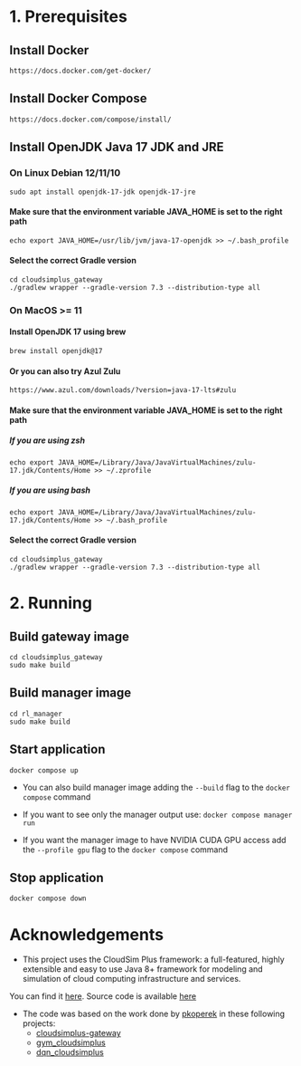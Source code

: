 # 1. Prerequisites
## Install Docker
`https://docs.docker.com/get-docker/`

## Install Docker Compose
`https://docs.docker.com/compose/install/`

## Install OpenJDK Java 17 JDK and JRE
### On Linux Debian 12/11/10
`sudo apt install openjdk-17-jdk openjdk-17-jre`

#### Make sure that the environment variable JAVA_HOME is set to the right path
`echo export JAVA_HOME=/usr/lib/jvm/java-17-openjdk >> ~/.bash_profile`

#### Select the correct Gradle version
```
cd cloudsimplus_gateway
./gradlew wrapper --gradle-version 7.3 --distribution-type all
```

### On MacOS >= 11
#### Install OpenJDK 17 using brew
`brew install openjdk@17`

#### Or you can also try Azul Zulu
`https://www.azul.com/downloads/?version=java-17-lts#zulu`

#### Make sure that the environment variable JAVA_HOME is set to the right path
##### If you are using zsh
`echo export JAVA_HOME=/Library/Java/JavaVirtualMachines/zulu-17.jdk/Contents/Home >> ~/.zprofile`

##### If you are using bash
`echo export JAVA_HOME=/Library/Java/JavaVirtualMachines/zulu-17.jdk/Contents/Home >> ~/.bash_profile`

#### Select the correct Gradle version
```
cd cloudsimplus_gateway
./gradlew wrapper --gradle-version 7.3 --distribution-type all
```

# 2. Running

## Build gateway image
```
cd cloudsimplus_gateway
sudo make build
```

## Build manager image
```
cd rl_manager
sudo make build
```
## Start application
`docker compose up`

* You can also build manager image adding the `--build` flag to the `docker compose` command

* If you want to see only the manager output use:
  `docker compose manager run`

* If you want the manager image to have NVIDIA CUDA GPU access add the `--profile gpu` flag to the `docker compose` command

## Stop application
`docker compose down`

# Acknowledgements

* This project uses the CloudSim Plus framework: a full-featured, highly extensible and easy to use Java 8+ framework for
modeling and simulation of cloud computing infrastructure and services.

You can find it [here](http://cloudsimplus.org/). Source code is available [here](https://github.com/manoelcampos/cloudsim-plus)

* The code was based on the work done by [pkoperek](https://github.com/pkoperek) in these following projects:
  * [cloudsimplus-gateway](https://github.com/pkoperek/cloudsimplus-gateway)
  * [gym_cloudsimplus](https://github.com/pkoperek/gym_cloudsimplus)
  * [dqn_cloudsimplus](https://github.com/pkoperek/dqn_cloudsimplus)
